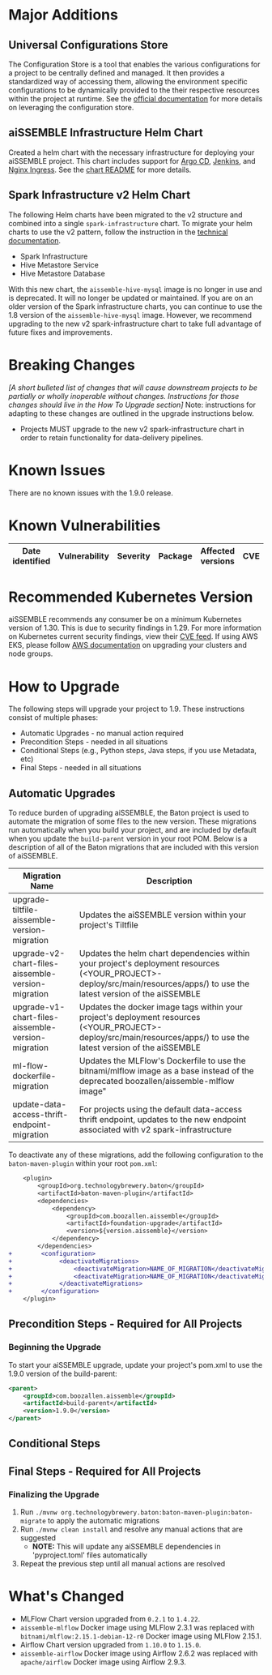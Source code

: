 # Major Additions

## Universal Configurations Store
The Configuration Store is a tool that enables the various configurations for a project to be centrally defined and managed. It then provides a standardized way of accessing them, allowing the environment specific configurations to be dynamically provided to the their respective resources within the project at runtime. See the [official documentation](https://boozallen.github.io/aissemble/aissemble/current-dev/configuration-store.html) for more details on leveraging the configuration store.

## aiSSEMBLE Infrastructure Helm Chart
Created a helm chart with the necessary infrastructure for deploying your aiSSEMBLE project. This chart includes support for [Argo CD](https://argo-cd.readthedocs.io/en/stable/), [Jenkins](https://www.jenkins.io/), and [Nginx Ingress](https://docs.nginx.com/nginx-ingress-controller/). See the [chart README](https://github.com/boozallen/aissemble/tree/dev/extensions/extensions-helm/aissemble-infrastructure-chart#readme) for more details. 

## Spark Infrastructure v2 Helm Chart
The following Helm charts have been migrated to the v2 structure and combined into a single `spark-infrastructure` chart. To migrate your helm charts to use the v2 pattern, follow the instruction in the [technical documentation](https://boozallen.github.io/aissemble/aissemble/current/containers.html#_kubernetes_artifacts_upgrade).
- Spark Infrastructure
- Hive Metastore Service
- Hive Metastore Database

With this new chart, the `aissemble-hive-mysql` image  is no longer in use and is deprecated.  It will no longer be updated or maintained.  If you are on an older version of the Spark infrastructure charts, you can continue to use the 1.8 version of the `aissemble-hive-mysql` image.  However, we recommend upgrading to the new v2 spark-infrastructure chart to take full advantage of future fixes and improvements.

# Breaking Changes
_[A short bulleted list of changes that will cause downstream projects to be partially or wholly inoperable without changes. Instructions for those changes should live in the How To Upgrade section]_
Note: instructions for adapting to these changes are outlined in the upgrade instructions below.

- Projects MUST upgrade to the new v2 spark-infrastructure chart in order to retain functionality for data-delivery pipelines.

# Known Issues
There are no known issues with the 1.9.0 release.

# Known Vulnerabilities
| Date<br/>identified | Vulnerability | Severity | Package | Affected <br/>versions | CVE | Fixed <br/>in |
|---------------------|---------------|----------|---------|------------------------|-----|---------------|

# Recommended Kubernetes Version
aiSSEMBLE recommends any consumer be on a minimum Kubernetes version of 1.30. This is due to security 
findings in 1.29. For more information on Kubernetes current security findings, view their 
[CVE feed](https://kubernetes.io/docs/reference/issues-security/official-cve-feed/). If using AWS EKS, please follow 
[AWS documentation](https://docs.aws.amazon.com/eks/latest/userguide/update-cluster.html) on upgrading your clusters 
and node groups.

# How to Upgrade
The following steps will upgrade your project to 1.9. These instructions consist of multiple phases:
- Automatic Upgrades - no manual action required
- Precondition Steps - needed in all situations
- Conditional Steps (e.g., Python steps, Java steps, if you use Metadata, etc)
- Final Steps - needed in all situations

## Automatic Upgrades
To reduce burden of upgrading aiSSEMBLE, the Baton project is used to automate the migration of some files to the new version.  These migrations run automatically when you build your project, and are included by default when you update the `build-parent` version in your root POM.  Below is a description of all of the Baton migrations that are included with this version of aiSSEMBLE.

| Migration Name                                     | Description                                                                                                                                                                |
|----------------------------------------------------|----------------------------------------------------------------------------------------------------------------------------------------------------------------------------|
| upgrade-tiltfile-aissemble-version-migration       | Updates the aiSSEMBLE version within your project's Tiltfile                                                                                                               |
| upgrade-v2-chart-files-aissemble-version-migration | Updates the helm chart dependencies within your project's deployment resources (<YOUR_PROJECT>-deploy/src/main/resources/apps/) to use the latest version of the aiSSEMBLE |
| upgrade-v1-chart-files-aissemble-version-migration | Updates the docker image tags within your project's deployment resources (<YOUR_PROJECT>-deploy/src/main/resources/apps/) to use the latest version of the aiSSEMBLE       |
| ml-flow-dockerfile-migration                       | Updates the MLFlow's Dockerfile to use the bitnami/mlflow image as a base instead of the deprecated boozallen/aissemble-mlflow image"                                      |
| update-data-access-thrift-endpoint-migration       | For projects using the default data-access thrift endpoint, updates to the new endpoint associated with v2 spark-infrastructure                                            |

To deactivate any of these migrations, add the following configuration to the `baton-maven-plugin` within your root `pom.xml`:

```diff
    <plugin>
        <groupId>org.technologybrewery.baton</groupId>
        <artifactId>baton-maven-plugin</artifactId>
        <dependencies>
            <dependency>
                <groupId>com.boozallen.aissemble</groupId>
                <artifactId>foundation-upgrade</artifactId>
                <version>${version.aissemble}</version>
            </dependency>
        </dependencies>
+        <configuration>
+             <deactivateMigrations>
+                 <deactivateMigration>NAME_OF_MIGRATION</deactivateMigration>
+                 <deactivateMigration>NAME_OF_MIGRATION</deactivateMigration>
+             </deactivateMigrations>
+        </configuration>
    </plugin>
```

## Precondition Steps - Required for All Projects

### Beginning the Upgrade
To start your aiSSEMBLE upgrade, update your project's pom.xml to use the 1.9.0 version of the build-parent:
   ```xml
   <parent>
       <groupId>com.boozallen.aissemble</groupId>
       <artifactId>build-parent</artifactId>
       <version>1.9.0</version>
   </parent>
   ```

## Conditional Steps

## Final Steps - Required for All Projects
### Finalizing the Upgrade
1. Run `./mvnw org.technologybrewery.baton:baton-maven-plugin:baton-migrate` to apply the automatic migrations
2. Run `./mvnw clean install` and resolve any manual actions that are suggested
    - **NOTE:** This will update any aiSSEMBLE dependencies in 'pyproject.toml' files automatically
3. Repeat the previous step until all manual actions are resolved

# What's Changed
- MLFlow Chart version upgraded from `0.2.1` to `1.4.22`.
- `aissemble-mlflow` Docker image using MLFlow 2.3.1 was replaced with `bitnami/mlflow:2.15.1-debian-12-r0`  Docker image using MLFlow 2.15.1.
- Airflow Chart version upgraded from `1.10.0` to `1.15.0`.
- `aissemble-airflow` Docker image using Airflow 2.6.2 was replaced with `apache/airflow`  Docker image using Airflow 2.9.3.
